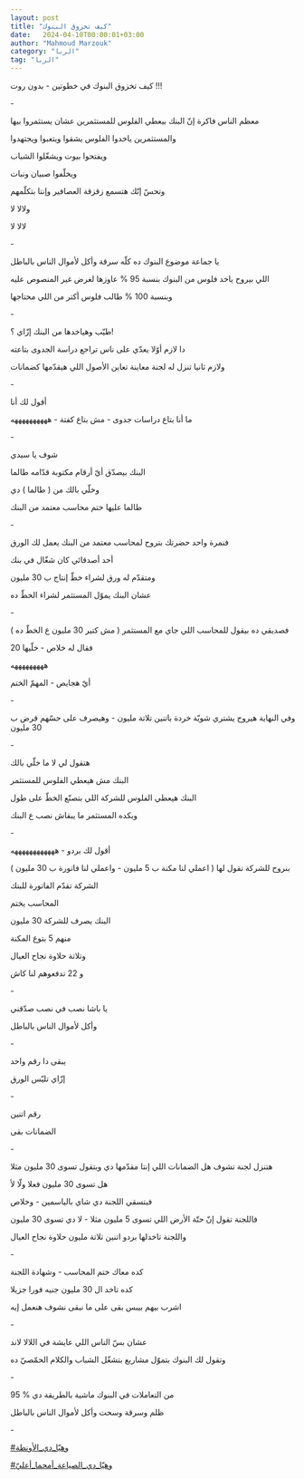 ```yaml
---
layout: post
title: "كيف تخزوق البنوك"
date:   2024-04-10T00:00:01+03:00
author: "Mahmoud Marzouk"
category: "الربا"
tag: "الربا"
---
```



كيف تخزوق البنوك في خطوتين - بدون روت !!!

\-

معظم الناس فاكرة إنّ البنك بيعطي الفلوس للمستثمرين عشان
يستثمروا بيها

والمستثمرين ياخدوا الفلوس يشقوا ويتعبوا ويجتهدوا

ويفتحوا بيوت ويشغّلوا الشباب

ويخلّفوا صبيان ونبات

وتحسّ إنّك هتسمع زقزقة العصافير وإنتا بتكلّمهم

ولالا لا

لالا لا

\-

يا جماعة موضوع البنوك ده كلّه سرقة وأكل لأموال الناس
بالباطل

اللي بيروح ياخد فلوس من البنوك بنسبة 95 % عاوزها لغرض
غير المنصوص عليه

وبنسبة 100 % طالب فلوس أكتر من اللي محتاجها

\-

طيّب وهياخدها من البنك إزّاي ؟!

دا لازم أوّلا يعدّي على ناس تراجع دراسة الجدوى
بتاعته

ولازم ثانيا تنزل له لجنة معاينة تعاين الأصول اللي
هيقدّمها كضمانات

\-

أقول لك أنا

ما أنا بتاع دراسات جدوى - مش بتاع كفتة -
ههههههههههه

\-

شوف يا سيدي

البنك بيصدّق أيّ أرقام مكتوبة قدّامه طالما

وخلّي بالك من ( طالما ) دي

طالما عليها ختم محاسب معتمد من البنك

\-

فنمرة واحد حضرتك بتروح لمحاسب معتمد من البنك يعمل لك
الورق

أحد أصدقائي كان شغّال في بنك

ومتقدّم له ورق لشراء خطّ إنتاج ب 30 مليون

عشان البنك يموّل المستثمر لشراء الخطّ ده

\-

فصديقي ده بيقول للمحاسب اللي جاي مع المستثمر ( مش كتير
30 مليون ع الخطّ ده )

فقال له خلاص - خلّيها 20

هههههههههه

أيّ هجايص - المهمّ الختم

\-

وفي النهاية هيروح يشتري شويّة خردة باتنين تلاتة مليون -
وهيصرف على حسّهم قرض ب 30 مليون

\-

هتقول لي لا ما خلّي بالك

البنك مش هيعطي الفلوس للمستثمر

البنك هيعطي الفلوس للشركة اللي بتصنّع الخطّ على طول

وبكده المستثمر ما يبقاش نصب ع البنك

\-

أقول لك بردو - ههههههههههههه

بنروح للشركة نقول لها ( اعملي لنا مكنة ب 5 مليون -
واعملي لنا فاتورة ب 30 مليون )

الشركة تقدّم الفاتورة للبنك

المحاسب يختم

البنك يصرف للشركة 30 مليون

منهم 5 بتوع المكنة

وتلاتة حلاوة نجاح العيال

و 22 تدفعوهم لنا كاش

\-

يا باشا نصب في نصب صدّقني

وأكل لأموال الناس بالباطل

\-

يبقى دا رقم واحد

إزّاي تليّس الورق

\-

رقم اتنين

الضمانات بقى

\-

هتنزل لجنة تشوف هل الضمانات اللي إنتا مقدّمها دي وبتقول
تسوى 30 مليون مثلا

هل تسوى 30 مليون فعلا ولّا لأ

فبتسقي اللجنة دي شاي بالياسمين - وخلاص

فاللجنة تقول إنّ حتّة الأرض اللي تسوى 5 مليون مثلا - لا دي
تسوى 30 مليون

واللجنة تاخدلها بردو اتنين تلاتة مليون حلاوة نجاح
العيال

\-

كده معاك ختم المحاسب - وشهادة اللجنة

كده تاخد ال 30 مليون جنيه فورا جزيلا

اشرب بيهم بيبس بقى على ما نبقى نشوف هنعمل إيه

\-

عشان بسّ الناس اللي عايشة في اللالا لاند

وتقول لك البنوك بتموّل مشاريع بتشغّل الشباب والكلام الحمّصيّ
ده

\-

95 % من التعاملات في البنوك ماشية بالطريقة دي

ظلم وسرقة وسحت وأكل لأموال الناس بالباطل

\-

[<u>\#وهيّا\_دي\_الأونطة</u>](https://www.facebook.com/hashtag/%D9%88%D9%87%D9%8A%D9%91%D8%A7_%D8%AF%D9%8A_%D8%A7%D9%84%D8%A3%D9%88%D9%86%D8%B7%D8%A9?__eep__=6&__cft__%5b0%5d=AZXEurv9YYSrE2Li99kxlFMogJiyAj8M0f99U-2ksqiuk2cl9bBxt_KZFy7SFfplRpGwrlUXL819fcRhAoJJyeYrifJRHcMNPjxqrFR3iDDecXMTF3LmvhOiVBc1GwbNWBWWWsuvK7JzSSv9uafuKrCXSShG4i6jd9n4_-GatC2S-U_gkTz8ji0IRhnNHO0RSWM&__tn__=*NK-R)

[<u>\#وهيّا\_دي\_الصياعة\_أمحما\_أعليّ</u>](https://www.facebook.com/hashtag/%D9%88%D9%87%D9%8A%D9%91%D8%A7_%D8%AF%D9%8A_%D8%A7%D9%84%D8%B5%D9%8A%D8%A7%D8%B9%D8%A9_%D8%A3%D9%85%D8%AD%D9%85%D8%A7_%D8%A3%D8%B9%D9%84%D9%8A%D9%91?__eep__=6&__cft__%5b0%5d=AZXEurv9YYSrE2Li99kxlFMogJiyAj8M0f99U-2ksqiuk2cl9bBxt_KZFy7SFfplRpGwrlUXL819fcRhAoJJyeYrifJRHcMNPjxqrFR3iDDecXMTF3LmvhOiVBc1GwbNWBWWWsuvK7JzSSv9uafuKrCXSShG4i6jd9n4_-GatC2S-U_gkTz8ji0IRhnNHO0RSWM&__tn__=*NK-R)
